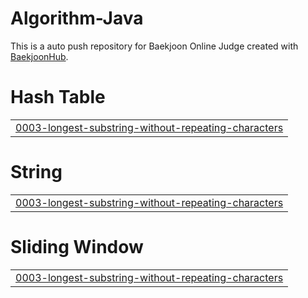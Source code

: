 # Algorithm-Java
This is a auto push repository for Baekjoon Online Judge created with [BaekjoonHub](https://github.com/BaekjoonHub/BaekjoonHub).


# Hash Table
|  |
| ------- |
| [0003-longest-substring-without-repeating-characters](https://github.com/sejineer/Problem-Solving/tree/master/0003-longest-substring-without-repeating-characters) |
# String
|  |
| ------- |
| [0003-longest-substring-without-repeating-characters](https://github.com/sejineer/Problem-Solving/tree/master/0003-longest-substring-without-repeating-characters) |
# Sliding Window
|  |
| ------- |
| [0003-longest-substring-without-repeating-characters](https://github.com/sejineer/Problem-Solving/tree/master/0003-longest-substring-without-repeating-characters) |